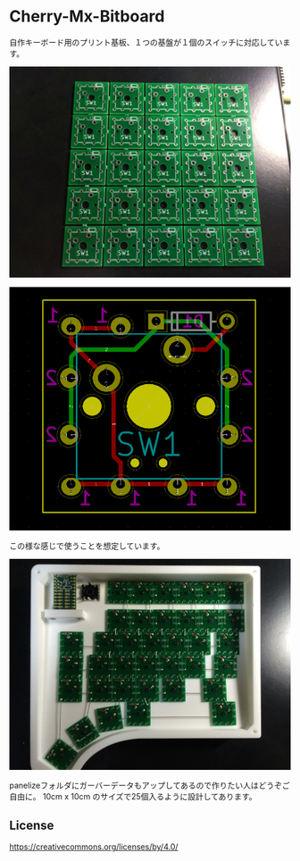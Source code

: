 # Cherry-Mx-Bitboard

自作キーボード用のプリント基板、１つの基盤が１個のスイッチに対応しています。

![panelize](./images/panelize.JPG)

![pcb](./images/pcb.png)

この様な感じで使うことを想定しています。

![example](./images/example.JPG)

panelizeフォルダにガーバーデータもアップしてあるので作りたい人はどうぞご自由に。
10cm x 10cm のサイズで25個入るように設計してあります。

## License

https://creativecommons.org/licenses/by/4.0/

